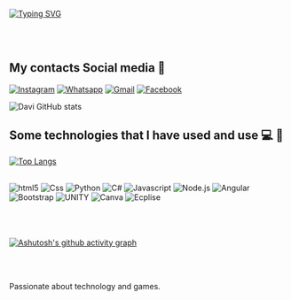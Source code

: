 <a href="https://git.io/typing-svg"><img src="https://readme-typing-svg.demolab.com?font=Nerko+One&pause=1000&color=00F71E&width=435&lines=My+name+is+Davi%2C+I'm+24+years+old+and+I'm+from+Brazil." alt="Typing SVG" /></a>

<br>
<br>

## My contacts Social media 📲


[![Instagram](https://img.shields.io/badge/Instagram-E4405F?style=for-the-badge&logo=instagram&logoColor=white)](https://www.instagram.com/davi_rouge/)
[![Whatsapp](https://img.shields.io/badge/WhatsApp-25D366?style=for-the-badge&logo=whatsapp&logoColor=white)](https://w.app/ilKa0T)
[![Gmail](https://img.shields.io/badge/Gmail-D14836?style=for-the-badge&logo=gmail&logoColor=white)](https://mail.google.com/mail/u/0/#search/rougedavi%40gmail.com)
[![Facebook](https://img.shields.io/badge/Facebook-1877F2?style=for-the-badge&logo=facebook&logoColor=white)](https://www.facebook.com/davirougepereira)

![Davi GitHub stats](https://github-readme-stats.vercel.app/api?username=DaviRdev&show_icons=true&theme=tokyonight)

 
## Some technologies that I have used and use 💻 🚀


[![Top Langs](https://github-readme-stats.vercel.app/api/top-langs/?username=DaviRdev)](https://github.com/anuraghazra/github-readme-stats)


<div style="display: inline_block"><br/>
  <img aligm="center" alt="html5" src="https://img.shields.io/badge/HTML5-E34F26?style=for-the-badge&logo=html5&logoColor=white" />
  <img aligm="center" alt="Css" src="https://img.shields.io/badge/CSS3-1572B6?style=for-the-badge&logo=css3&logoColor=white" />
  <img aligm="center" alt="Python" src="https://img.shields.io/badge/Python-14354C?style=for-the-badge&logo=python&logoColor=white" />
  <img aligm="center" alt="C#" src="https://img.shields.io/badge/C%23-239120?style=for-the-badge&logo=c-sharp&logoColor=white" />
  <img aligm="center" alt="Javascript" src="https://img.shields.io/badge/JavaScript-323330?style=for-the-badge&logo=javascript&logoColor=F7DF1E" />
  <img aligm="center" alt="Node.js" src="https://img.shields.io/badge/Node.js-43853D?style=for-the-badge&logo=node.js&logoColor=white" />
  <img aligm="center" alt="Angular" src="https://img.shields.io/badge/Angular-DD0031?style=for-the-badge&logo=angular&logoColor=white" />
  <img aligm="center" alt="Bootstrap" src="https://img.shields.io/badge/Bootstrap-563D7C?style=for-the-badge&logo=bootstrap&logoColor=white" />
  <img aligm="center" alt="UNITY" src="https://img.shields.io/badge/Unity-100000?style=for-the-badge&logo=unity&logoColor=white" />
  <img aligm="center" alt="Canva" src="https://img.shields.io/badge/Canva-%2300C4CC.svg?&style=for-the-badge&logo=Canva&logoColor=white" />
  <img aligm="center" alt="Ecplise" src="https://img.shields.io/badge/Eclipse-2C2255?style=for-the-badge&logo=eclipse&logoColor=white" />
  </div><br/>
  <br>
  <br>
  
  
  [![Ashutosh's github activity graph](https://github-readme-activity-graph.vercel.app/graph?username=DaviRdev&theme=dracula)](https://github.com/ashutosh00710/github-readme-activity-graph)
  
 
 <br>
 <br>

  Passionate about technology and games.
